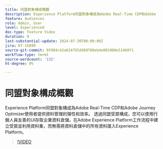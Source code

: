 ```yaml
---
title: 同盟對象構成概觀
description: Experience Platform同盟對象構成為Adobe Real-Time CDP和Adobe Journey Optimizer使用者提供資料管理的彈性和效率。 透過同盟受眾構成，您可以使用行銷人員友善的UI存取企業資料倉儲，在Adobe Experience Platform工作流程中建立受眾並利用資料集，而無需將資料倉儲中的所有資料匯入Experience Platform。
feature: Audiences
role: Admin, User
level: Experienced
doc-type: Feature Video
duration: 0
last-substantial-update: 2024-07-30T00:00:00Z
jira: KT-15899
source-git-commit: 0fd04c42a624765dd60760eb4e083d08e51460f1
workflow-type: tm+mt
source-wordcount: '132'
ht-degree: 0%

---
```



# 同盟對象構成概觀

Experience Platform同盟對象構成為Adobe Real-Time CDP和Adobe Journey Optimizer使用者提供資料管理的彈性和效率。 透過同盟受眾構成，您可以使用行銷人員友善的UI存取企業資料倉儲，在Adobe Experience Platform工作流程中建立受眾並利用資料集，而無需將資料倉儲中的所有資料匯入Experience Platform。

>[!VIDEO](https://video.tv.adobe.com/v/3432261/?learn=on)
